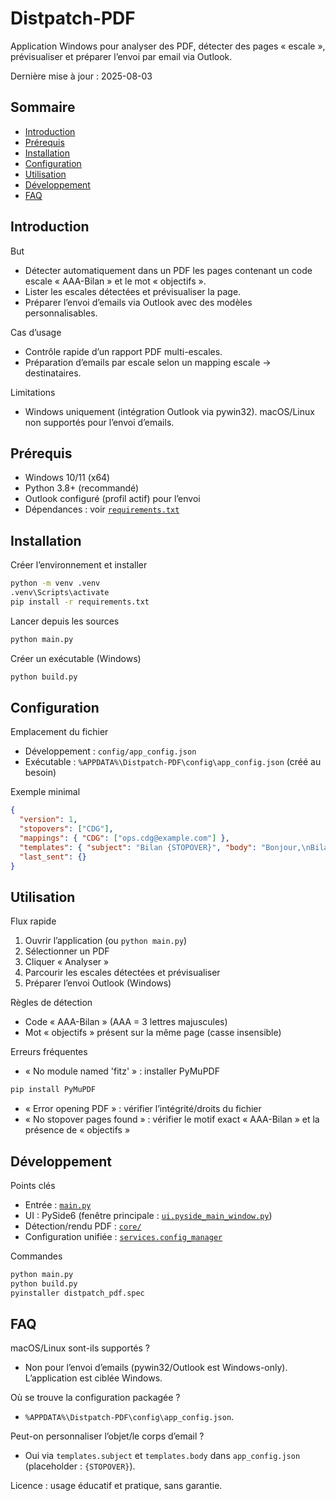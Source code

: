 # Distpatch-PDF

Application Windows pour analyser des PDF, détecter des pages « escale », prévisualiser et préparer l’envoi par email via Outlook.

Dernière mise à jour : 2025-08-03

## Sommaire

- [Introduction](#introduction)
- [Prérequis](#prérequis)
- [Installation](#installation)
- [Configuration](#configuration)
- [Utilisation](#utilisation)
- [Développement](#développement)
- [FAQ](#faq)

## Introduction

But
- Détecter automatiquement dans un PDF les pages contenant un code escale « AAA-Bilan » et le mot « objectifs ».
- Lister les escales détectées et prévisualiser la page.
- Préparer l’envoi d’emails via Outlook avec des modèles personnalisables.

Cas d’usage
- Contrôle rapide d’un rapport PDF multi-escales.
- Préparation d’emails par escale selon un mapping escale → destinataires.

Limitations
- Windows uniquement (intégration Outlook via pywin32). macOS/Linux non supportés pour l’envoi d’emails.

## Prérequis

- Windows 10/11 (x64)
- Python 3.8+ (recommandé)
- Outlook configuré (profil actif) pour l’envoi
- Dépendances : voir [`requirements.txt`](requirements.txt)

## Installation

Créer l’environnement et installer
```bash
python -m venv .venv
.venv\Scripts\activate
pip install -r requirements.txt
```

Lancer depuis les sources
```bash
python main.py
```

Créer un exécutable (Windows)
```bash
python build.py
```

## Configuration

Emplacement du fichier
- Développement : `config/app_config.json`
- Exécutable : `%APPDATA%\Distpatch-PDF\config\app_config.json` (créé au besoin)

Exemple minimal
```json
{
  "version": 1,
  "stopovers": ["CDG"],
  "mappings": { "CDG": ["ops.cdg@example.com"] },
  "templates": { "subject": "Bilan {STOPOVER}", "body": "Bonjour,\nBilan {STOPOVER}." },
  "last_sent": {}
}
```


## Utilisation

Flux rapide
1) Ouvrir l’application (ou `python main.py`)  
2) Sélectionner un PDF  
3) Cliquer « Analyser »  
4) Parcourir les escales détectées et prévisualiser  
5) Préparer l’envoi Outlook (Windows)

Règles de détection
- Code « AAA-Bilan » (AAA = 3 lettres majuscules)
- Mot « objectifs » présent sur la même page (casse insensible)

Erreurs fréquentes
- « No module named 'fitz' » : installer PyMuPDF
```bash
pip install PyMuPDF
```
- « Error opening PDF » : vérifier l’intégrité/droits du fichier
- « No stopover pages found » : vérifier le motif exact « AAA-Bilan » et la présence de « objectifs »

## Développement

Points clés
- Entrée : [`main.py`](main.py)
- UI : PySide6 (fenêtre principale : [`ui.pyside_main_window.py`](ui/pyside_main_window.py))
- Détection/rendu PDF : [`core/`](core/)
- Configuration unifiée : [`services.config_manager`](services/config_manager.py)

Commandes
```bash
python main.py
python build.py
pyinstaller distpatch_pdf.spec
```

## FAQ

macOS/Linux sont-ils supportés ?
- Non pour l’envoi d’emails (pywin32/Outlook est Windows-only). L’application est ciblée Windows.

Où se trouve la configuration packagée ?
- `%APPDATA%\Distpatch-PDF\config\app_config.json`.

Peut-on personnaliser l’objet/le corps d’email ?
- Oui via `templates.subject` et `templates.body` dans `app_config.json` (placeholder : `{STOPOVER}`).



Licence : usage éducatif et pratique, sans garantie.

